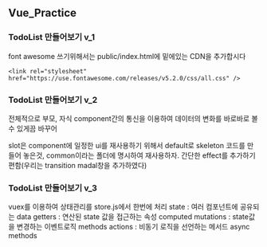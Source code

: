 ## Vue_Practice
### TodoList 만들어보기 v_1
font awesome 쓰기위해서는 public/index.html에 밑에있는 CDN을 추가합시다

```
<link rel="stylesheet" href="https://use.fontawesome.com/releases/v5.2.0/css/all.css" /> 
```
### TodoList 만들어보기 v_2
전체적으로 부모, 자식 component간의 통신을 이용하여 데이터의 변화를 바로바로 볼 수 있게끔 바꾸어 

slot은 component에 일정한 ui를 재사용하기 위해서 default로 skeleton 코드를 만들어 놓은것, common이라는 폴더에 명시하여 재사용하자.
간단한 effect를 추가하기 편함(우리는 transition madal창을 추가하였다)

### TodoList 만들어보기 v_3
vuex를 이용하여 상태관리를 store.js에서 한번에 처리
state : 여러 컴포넌트에 공유되는 data
getters : 연산된 state 값을 접근하는 속성 computed
mutations : state값을 변경하는 이벤트로직 methods
actions : 비동기 로직을 선언하는 메서드 async methods
